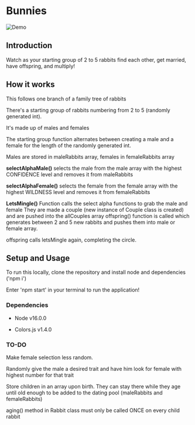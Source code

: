 # Bunnies
![Demo](bunnies-demo.gif)

## Introduction

Watch as your starting group of 2 to 5 rabbits find each other, get married, have offspring, and multiply!

## How it works

This follows one branch of a family tree of rabbits

There's a starting group of rabbits numbering from 2 to 5 (randomly generated int). 

It's made up of males and females 

The starting group function alternates between creating a male and a female for the length of the randomly generated int.

Males are stored in maleRabbits array, females in femaleRabbits array

**selectAlphaMale()** selects the male from the male array with the highest CONFIDENCE level and removes it from maleRabbits

**selectAlphaFemale()** selects the female from the female array with the highest WILDNESS level and removes it from femaleRabbits

**LetsMingle()**
Function calls the select alpha functions to grab the male and female
They are made a couple (new instance of Couple class is created) and are pushed into the allCouples array
offspring() function is called which generates between 2 and 5 new rabbits and pushes them into male or female array. 

offspring calls letsMingle again, completing the circle.  

## Setup and Usage

To run this locally, clone the repository and install node and dependencies ('npm i')

Enter 'npm start' in your terminal to run the application!

### Dependencies

* Node v16.0.0

* Colors.js v1.4.0

### TO-DO
Make female selection less random. 

Randomly give the male a desired trait and have him look for  female with highest number for that trait

Store children in an array upon birth. 
They can stay there while they age until old enough to be added to the dating pool (maleRabbits and femaleRabbits)

aging() method in Rabbit class must only be called ONCE on every child rabbit
